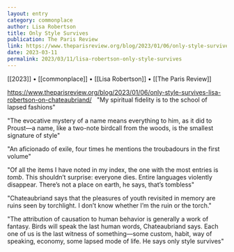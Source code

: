 ```yaml
---
layout: entry
category: commonplace
author: Lisa Robertson
title: Only Style Survives
publication: The Paris Review
link: https://www.theparisreview.org/blog/2023/01/06/only-style-survives-lisa-robertson-on-chateaubriand/
date: 2023-03-11
permalink: 2023/03/11/lisa-robertson-only-style-survives
---
```


[[2023]] • [[commonplace]] • [[Lisa Robertson]] • [[The Paris Review]]

https://www.theparisreview.org/blog/2023/01/06/only-style-survives-lisa-robertson-on-chateaubriand/
 
"My spiritual fidelity is to the school of lapsed fashions"

"The evocative mystery of a name means everything to him, as it did to Proust—a name, like a two-note birdcall from the woods, is the smallest signature of style"

"An aficionado of exile, four times he mentions the troubadours in the first volume"

"Of all the items I have noted in my index, the one with the most entries is *tomb*. This shouldn’t surprise: everyone dies. Entire languages violently disappear. There’s not a place on earth, he says, that’s tombless"

"Chateaubriand says that the pleasures of youth revisited in memory are ruins seen by torchlight. I don’t know whether I’m the ruin or the torch."

"The attribution of causation to human behavior is generally a work of fantasy. Birds will speak the last human words, Chateaubriand says. Each one of us is the last witness of something—some custom, habit, way of speaking, economy, some lapsed mode of life. He says only style survives"
